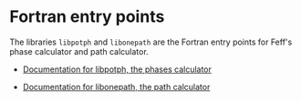 # Fortran entry points


The libraries `libpotph` and `libonepath` are the Fortran entry points
for Feff's phase calculator and path calculator.

 * [Documentation for libpotph, the phases calculator](README_potph.md)

 * [Documentation for libonepath, the path calculator](README_onepath.md)

